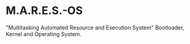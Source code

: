 # M.A.R.E.S.-OS
"Multitasking Automated Resource and Execution System" Bootloader, Kernel and Operating System.
